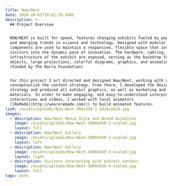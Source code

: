 ```yaml
---
title: Now/Next
date: 2020-10-01T18:01:29.948Z
description: >-
  ## Project Overview


  NOW/NEXT is built for speed, features changing exhibits fueled by pop culture
  and emerging trends in science and technology. Designed with modular
  components are used to maintain a responsive, flexible space that invites
  visitors into the dynamic pace of innovation. The hardware, cabling, and
  infrastructure of the exhibit are exposed, serving as the backdrop for
  objects, large projections, colorful diagrams, graphics, and animations.
  (Funded by The Barra Foundation)


  For this project I art directed and designed Now/Next, working with a team to
  conceptualize the content strategy. From there, I developed the design
  strategy and produced all exhibit graphics, as well as marketing and brand
  materials. In order to make engaging, and easy-to-understand interpretative
  interactives and videos, I worked with local animators
  ([ReMade](http://weareremade.com/)) to build animated features.
link: /assets/uploads/Now-Next-300x300-1-1024x1024.jpg
images:
  - description: Now/Next Media Style and Brand Guideline
    image: /assets/uploads/Now-Next-1000x650-1-scaled.jpg
    layout: full
  - description: Now/Next Gallery
    image: /assets/uploads/Now-Next-1000x650-2-scaled.jpg
    layout: left
  - description: Now/Next Gallery
    image: /assets/uploads/Now-Next-1000x650-3-scaled.jpg
    layout: right
  - description: Visitors interacting with exhibit content.
    image: /assets/uploads/Now-Next-1000x650-4-scaled.jpg
    layout: full
tags: work
---
```


